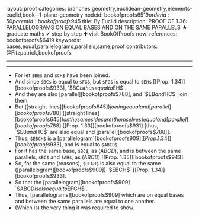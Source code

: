 layout: proof
categories: branches,geometry,euclidean-geometry,elements-euclid,book--1-plane-geometry
nodeid: bookofproofs$6519
orderid: 50
parentid: bookofproofs$945
title: By Euclid
description: PROOF OF 1.36: PARALLELOGRAMS ON EQUAL BASES AND ON THE SAME PARALLELS &#9733; graduate maths &#10004; step by step &#10010; visit BookOfProofs now!
references: bookofproofs$6419
keywords: bases,equal,parallelograms,parallels,same,proof
contributors: @Fitzpatrick,bookofproofs

---


---



* For let `$BE$` and `$CH$` have been joined.
* And since `$BC$` is equal to `$FG$`, but `$FG$` is equal to `$EH$` [[Prop. 1.34]][bookofproofs$933], `$BC$` is thus equal to `$EH$`.
* And they are also [parallel][bookofproofs$788], and `$EB$` and `$HC$` join them.
* But ([straight lines][bookofproofs$645]) joining equal and [parallel][bookofproofs$788] ([straight lines][bookofproofs$645]) on the same sides are (themselves) equal and [parallel][bookofproofs$788] [[Prop. 1.33]][bookofproofs$931] [thus, `$EB$` and `$HC$` are also equal and [parallel][bookofproofs$788]].
* Thus, `$EBCH$` is a [parallelogram][bookofproofs$909] [[Prop. 1.34]][bookofproofs$933], and is equal to `$ABCD$`.
* For it has the same base, `$BC$`, as ($ABCD$), and is between the same parallels, `$BC$` and `$AH$`, as ($ABCD$) [[Prop. 1.35]][bookofproofs$943].
* So, for the same (reasons), `$EFGH$` is also equal to the same ([parallelogram][bookofproofs$909]) `$EBCH$` [[Prop. 1.34]][bookofproofs$933].
* So that the [parallelogram][bookofproofs$909] `$ABCD$` is also equal to `$EFGH$`.
* Thus, [parallelograms][bookofproofs$909] which are on equal bases and between the same parallels are equal to one another.
* (Which is) the very thing it was required to show.
